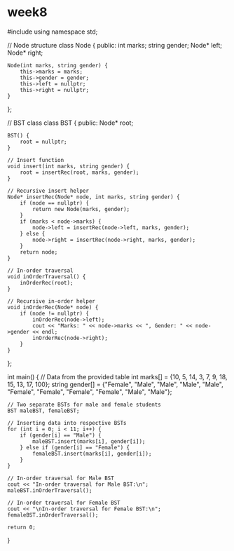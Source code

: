 # week8

#include <iostream>
using namespace std;

// Node structure
class Node {
public:
    int marks;
    string gender;
    Node* left;
    Node* right;

    Node(int marks, string gender) {
        this->marks = marks;
        this->gender = gender;
        this->left = nullptr;
        this->right = nullptr;
    }
};

// BST class
class BST {
public:
    Node* root;

    BST() {
        root = nullptr;
    }

    // Insert function
    void insert(int marks, string gender) {
        root = insertRec(root, marks, gender);
    }

    // Recursive insert helper
    Node* insertRec(Node* node, int marks, string gender) {
        if (node == nullptr) {
            return new Node(marks, gender);
        }
        if (marks < node->marks) {
            node->left = insertRec(node->left, marks, gender);
        } else {
            node->right = insertRec(node->right, marks, gender);
        }
        return node;
    }

    // In-order traversal
    void inOrderTraversal() {
        inOrderRec(root);
    }

    // Recursive in-order helper
    void inOrderRec(Node* node) {
        if (node != nullptr) {
            inOrderRec(node->left);
            cout << "Marks: " << node->marks << ", Gender: " << node->gender << endl;
            inOrderRec(node->right);
        }
    }
};

int main() {
    // Data from the provided table
    int marks[] = {10, 5, 14, 3, 7, 9, 18, 15, 13, 17, 100};
    string gender[] = {"Female", "Male", "Male", "Male", "Male", "Female", "Female", "Female", "Female", "Male", "Male"};

    // Two separate BSTs for male and female students
    BST maleBST, femaleBST;

    // Inserting data into respective BSTs
    for (int i = 0; i < 11; i++) {
        if (gender[i] == "Male") {
            maleBST.insert(marks[i], gender[i]);
        } else if (gender[i] == "Female") {
            femaleBST.insert(marks[i], gender[i]);
        }
    }

    // In-order traversal for Male BST
    cout << "In-order traversal for Male BST:\n";
    maleBST.inOrderTraversal();

    // In-order traversal for Female BST
    cout << "\nIn-order traversal for Female BST:\n";
    femaleBST.inOrderTraversal();

    return 0;
}
